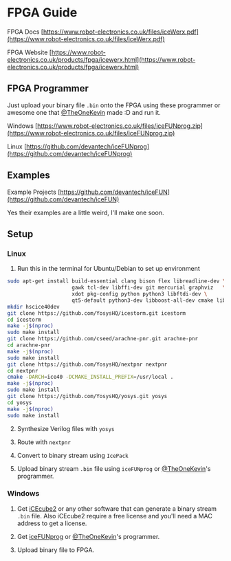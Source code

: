# FPGA Guide

FPGA Docs [https://www.robot-electronics.co.uk/files/iceWerx.pdf](https://www.robot-electronics.co.uk/files/iceWerx.pdf)

FPGA Website [https://www.robot-electronics.co.uk/products/fpga/icewerx.html](https://www.robot-electronics.co.uk/products/fpga/icewerx.html)

## FPGA Programmer

Just upload your binary file `.bin` onto the FPGA using these programmer or awesome one that [@TheOneKevin](https://github.com/TheOneKevin) made :D and run it.

Windows [https://www.robot-electronics.co.uk/files/iceFUNprog.zip](https://www.robot-electronics.co.uk/files/iceFUNprog.zip)

Linux [https://github.com/devantech/iceFUNprog](https://github.com/devantech/iceFUNprog)

## Examples

Example Projects [https://github.com/devantech/iceFUN](https://github.com/devantech/iceFUN)

Yes their examples are a little weird, I'll make one soon.

## Setup

### Linux

1. Run this in the terminal for Ubuntu/Debian to set up environment

```bash
sudo apt-get install build-essential clang bison flex libreadline-dev \
                     gawk tcl-dev libffi-dev git mercurial graphviz   \
                     xdot pkg-config python python3 libftdi-dev \
                     qt5-default python3-dev libboost-all-dev cmake libeigen3-dev
mkdir hscice40dev
git clone https://github.com/YosysHQ/icestorm.git icestorm
cd icestorm
make -j$(nproc)
sudo make install
git clone https://github.com/cseed/arachne-pnr.git arachne-pnr
cd arachne-pnr
make -j$(nproc)
sudo make install
git clone https://github.com/YosysHQ/nextpnr nextpnr
cd nextpnr
cmake -DARCH=ice40 -DCMAKE_INSTALL_PREFIX=/usr/local .
make -j$(nproc)
sudo make install
git clone https://github.com/YosysHQ/yosys.git yosys
cd yosys
make -j$(nproc)
sudo make install
```

2. Synthesize Verilog files with `yosys`

3. Route with `nextpnr`

3. Convert to binary stream using `IcePack`

4. Upload binary stream `.bin` file using `iceFUNprog` or [@TheOneKevin](https://github.com/TheOneKevin)'s programmer.

### Windows

1. Get [iCEcube2](http://www.latticesemi.com/iCEcube2) or any other software that can generate a binary stream `.bin` file. Also iCEcube2 require a free license and you'll need a MAC address to get a license.

2. Get [iceFUNprog](https://www.robot-electronics.co.uk/files/iceFUNprog.zip) or [@TheOneKevin](https://github.com/TheOneKevin)'s programmer.

3. Upload binary file to FPGA.